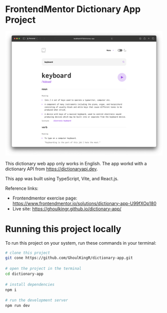 # FrontendMentor Dictionary App Project

![Screenshot](./assets/screenshot.png)

This dictionary web app only works in English. The app workd with a dictionary API from https://dictionaryapi.dev.

This app was built using TypeScript, Vite, and React.js.

Reference links:
* Frontendmentor exercise page: https://www.frontendmentor.io/solutions/dictionary-app-U99fXOp180
* Live site: https://ghoulkingr.github.io/dictionary-app/

# Running this project locally

To run this project on your system, run these commands in your terminal:
```bash
# clone this project
git cone https://github.com/GhoulKingR/dictionary-app.git

# open the project in the terminal
cd dictionary-app

# install dependencies
npm i

# run the development server
npm run dev
```
